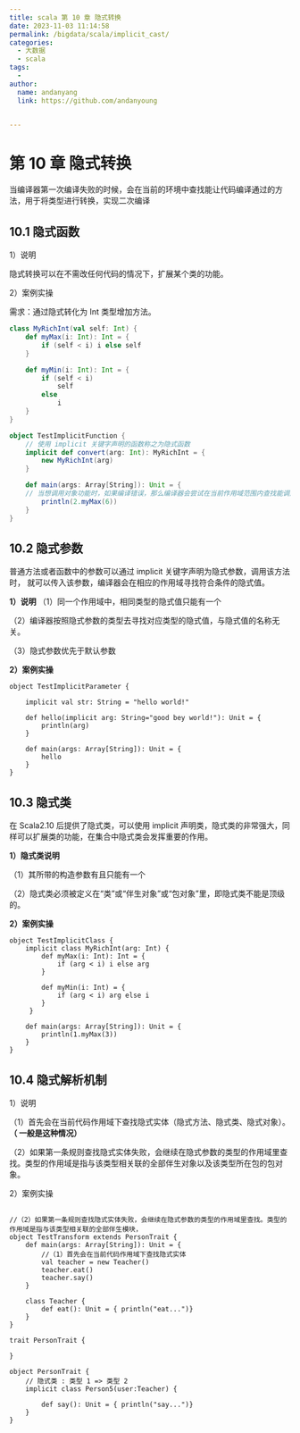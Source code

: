 ```yaml
---
title: scala 第 10 章 隐式转换
date: 2023-11-03 11:14:58
permalink: /bigdata/scala/implicit_cast/
categories:
  - 大数据
  - scala
tags:
  -
author:
  name: andanyang
  link: https://github.com/andanyoung


---
```


# 第 10 章 隐式转换

当编译器第一次编译失败的时候，会在当前的环境中查找能让代码编译通过的方法，用于将类型进行转换，实现二次编译

## 10.1 隐式函数

1）说明

隐式转换可以在不需改任何代码的情况下，扩展某个类的功能。

2）案例实操

需求：通过隐式转化为 Int 类型增加方法。

```scala
class MyRichInt(val self: Int) { 
    def myMax(i: Int): Int = {
    	if (self < i) i else self
    }

    def myMin(i: Int): Int = { 
    	if (self < i) 
    		self 
    	else 
    		i
    }
}

object TestImplicitFunction {
    // 使用 implicit 关键字声明的函数称之为隐式函数
    implicit def convert(arg: Int): MyRichInt = { 
        new MyRichInt(arg)
	}

    def main(args: Array[String]): Unit = {
    // 当想调用对象功能时，如果编译错误，那么编译器会尝试在当前作用域范围内查找能调用对应功能的转换规则，这个调用过程是由编译器完成的，所以称之为隐式转换。也称之为自动转换
        println(2.myMax(6))
    }
}
```

## 10.2 隐式参数

普通方法或者函数中的参数可以通过 implicit 关键字声明为隐式参数，调用该方法时， 就可以传入该参数，编译器会在相应的作用域寻找符合条件的隐式值。

**1）说明**
（1）同一个作用域中，相同类型的隐式值只能有一个

（2）编译器按照隐式参数的类型去寻找对应类型的隐式值，与隐式值的名称无关。

（3）隐式参数优先于默认参数

**2）案例实操**

```
object TestImplicitParameter {

    implicit val str: String = "hello world!"

    def hello(implicit arg: String="good bey world!"): Unit = { 
    	println(arg)
    }

    def main(args: Array[String]): Unit = { 
    	hello
    }
}
```

## 10.3 隐式类

在 Scala2.10 后提供了隐式类，可以使用 implicit 声明类，隐式类的非常强大，同样可以扩展类的功能，在集合中隐式类会发挥重要的作用。

**1）隐式类说明**

（1）其所带的构造参数有且只能有一个

（2）隐式类必须被定义在“类”或“伴生对象”或“包对象”里，即隐式类不能是顶级的。

**2）案例实操**

```
object TestImplicitClass {
    implicit class MyRichInt(arg: Int) { 
        def myMax(i: Int): Int = {
        	if (arg < i) i else arg
        }

        def myMin(i: Int) = {
        	if (arg < i) arg else i
        }
     }

    def main(args: Array[String]): Unit = { 
    	println(1.myMax(3))
    }
}
```

## 10.4 隐式解析机制

1）说明

（1）首先会在当前代码作用域下查找隐式实体（隐式方法、隐式类、隐式对象）。**（ 一般是这种情况）**

（2）如果第一条规则查找隐式实体失败，会继续在隐式参数的类型的作用域里查找。类型的作用域是指与该类型相关联的全部伴生对象以及该类型所在包的包对象。

2）案例实操

```

//（2）如果第一条规则查找隐式实体失败，会继续在隐式参数的类型的作用域里查找。类型的作用域是指与该类型相关联的全部伴生模块，
object TestTransform extends PersonTrait { 
    def main(args: Array[String]): Unit = {
        //（1）首先会在当前代码作用域下查找隐式实体
        val teacher = new Teacher() 
        teacher.eat()
        teacher.say()
    }

    class Teacher {
    	def eat(): Unit = { println("eat...")}
    }
}

trait PersonTrait {

}

object PersonTrait {
    // 隐式类 : 类型 1 => 类型 2
    implicit class Person5(user:Teacher) {

    	def say(): Unit = { println("say...")}
    }
}
```

